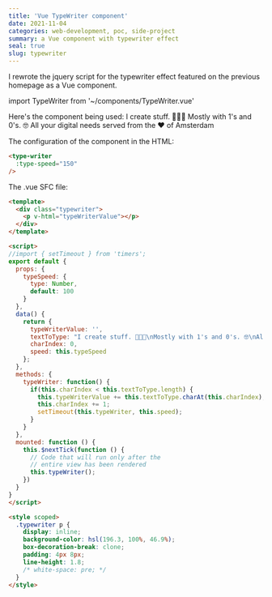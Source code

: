 ```yaml
---
title: 'Vue TypeWriter component'
date: 2021-11-04
categories: web-development, poc, side-project
summary: a Vue component with typewriter effect
seal: true
slug: typewriter
---
```

I rewrote the jquery script for the typewriter effect featured on the previous homepage as a Vue component.

import TypeWriter from '~/components/TypeWriter.vue'

Here's the component being used:
<type-writer :type-speed="150">I create stuff. 👨🏻‍💻
Mostly with 1's and 0's. 🤓
All your digital needs served
from the ❤️ of Amsterdam</type-writer>

The configuration of the component in the HTML:

```html
<type-writer 
  :type-speed="150" 
/>
```

The .vue SFC file:

```html
<template>
  <div class="typewriter">
    <p v-html="typeWriterValue"></p>
  </div>
</template>

<script>
//import { setTimeout } from 'timers';
export default {
  props: {
    typeSpeed: {
      type: Number,
      default: 100
    }
  },
  data() {
    return {
      typeWriterValue: '',
      textToType: "I create stuff. 👨🏻‍💻\nMostly with 1's and 0's. 🤓\nAll your digital needs served\n from the ❤️ of Amsterdam",
      charIndex: 0,
      speed: this.typeSpeed
    };
  },
  methods: {
    typeWriter: function() {
      if(this.charIndex < this.textToType.length) {
        this.typeWriterValue += this.textToType.charAt(this.charIndex);
        this.charIndex += 1;
        setTimeout(this.typeWriter, this.speed);
      }
    }
  },
  mounted: function () {
    this.$nextTick(function () {
      // Code that will run only after the
      // entire view has been rendered
      this.typeWriter();
    })
  }
}
</script>

<style scoped>
  .typewriter p {
    display: inline;
    background-color: hsl(196.3, 100%, 46.9%);
    box-decoration-break: clone;
    padding: 4px 8px;
    line-height: 1.8;
    /* white-space: pre; */
  }
</style>
```

